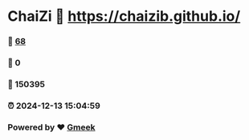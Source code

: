 # ChaiZi :link: https://chaizib.github.io/ 
### :page_facing_up: [68](https://chaizib.github.io//tag.html) 
### :speech_balloon: 0 
### :hibiscus: 150395 
### :alarm_clock: 2024-12-13 15:04:59 
### Powered by :heart: [Gmeek](https://github.com/Meekdai/Gmeek)
